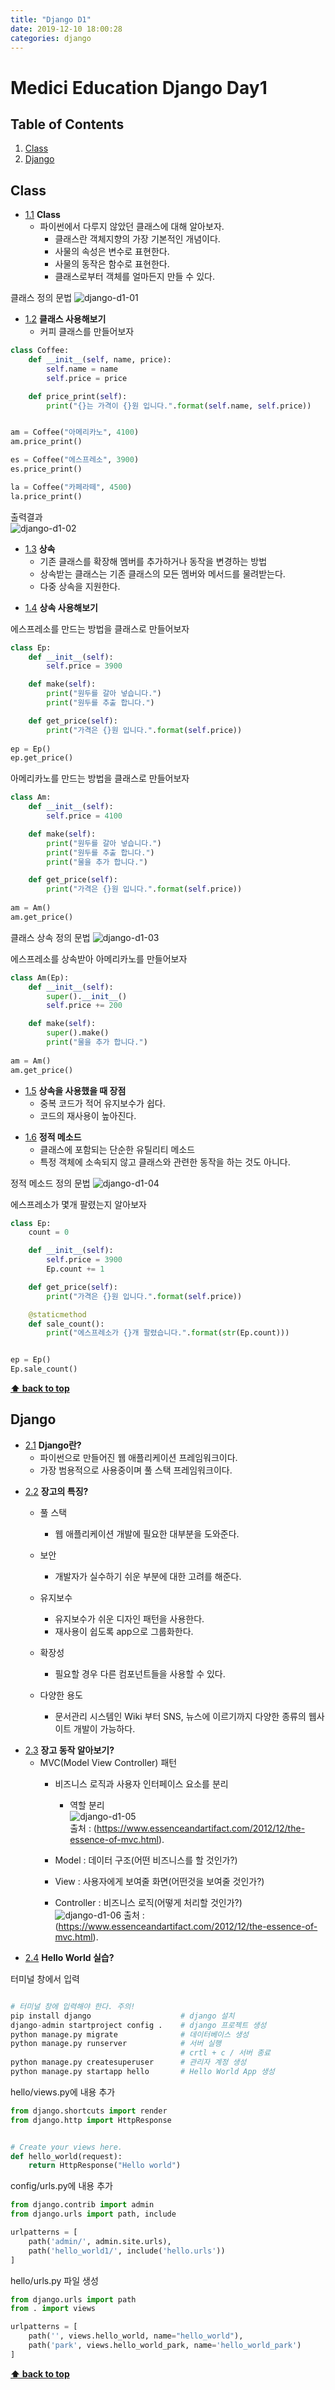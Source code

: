 ```yaml
---
title: "Django D1"
date: 2019-12-10 18:00:28
categories: django
---
```


# Medici Education Django Day1

## Table of Contents
  1. [Class](#class)
  1. [Django](#django)



## Class

<a name="class"></a><a name="1.1"></a>
  - [1.1](#class) **Class**  
    + 파이썬에서 다루지 않았던 클래스에 대해 알아보자.
      * 클래스란 객체지향의 가장 기본적인 개념이다.
      * 사물의 속성은 변수로 표현한다.
      * 사물의 동작은 함수로 표현한다.
      * 클래스로부터 객체를 얼마든지 만들 수 있다.

클래스 정의 문법
![django-d1-01](https://user-images.githubusercontent.com/50984551/70510650-a82d8a80-1b72-11ea-9ce6-7a9c92d0c20e.png)
      
      
<a name="class_example"></a><a name="1.2"></a>
  - [1.2](#class_example) **클래스 사용해보기**
    + 커피 클래스를 만들어보자
    
```python
class Coffee:
    def __init__(self, name, price):
        self.name = name
        self.price = price

    def price_print(self):
        print("{}는 가격이 {}원 입니다.".format(self.name, self.price))


am = Coffee("아메리카노", 4100)
am.price_print()

es = Coffee("에스프레소", 3900)
es.price_print()

la = Coffee("카페라떼", 4500)
la.price_print()
```
출력결과  
![django-d1-02](https://user-images.githubusercontent.com/50984551/70511877-06f30400-1b73-11ea-8fc6-674630dc0368.png)


<a name="inherit"></a><a name="1.3"></a>
  - [1.3](#inherit) **상속**
    + 기존 클래스를 확장해 멤버를 추가하거나 동작을 변경하는 방법
    + 상속받는 클래스는 기존 클래스의 모든 멤버와 메서드를 물려받는다.
    + 다중 상속을 지원한다.
    
<a name="inherit--use"></a><a name="1.4"></a>
  - [1.4](#inherit--use) **상속 사용해보기**
    
에스프레소를 만드는 방법을 클래스로 만들어보자
```python
class Ep:
    def __init__(self):
        self.price = 3900

    def make(self):
        print("원두를 갈아 넣습니다.")
        print("원두를 추출 합니다.")

    def get_price(self):
        print("가격은 {}원 입니다.".format(self.price))
        
ep = Ep()
ep.get_price()
```

아메리카노를 만드는 방법을 클래스로 만들어보자
```python
class Am:
    def __init__(self):
        self.price = 4100

    def make(self):
        print("원두를 갈아 넣습니다.")
        print("원두를 추출 합니다.")
        print("물을 추가 합니다.")

    def get_price(self):
        print("가격은 {}원 입니다.".format(self.price))
        
am = Am()
am.get_price()
```

클래스 상속 정의 문법
![django-d1-03](https://user-images.githubusercontent.com/50984551/70513123-5685ff80-1b74-11ea-82ce-29d77973a213.png)

에스프레소를 상속받아 아메리카노를 만들어보자
```python
class Am(Ep):
    def __init__(self):
        super().__init__()
        self.price += 200

    def make(self):
        super().make()
        print("물을 추가 합니다.")
        
am = Am()
am.get_price()        
```
    
<a name="inherit--merit"></a><a name="1.5"></a>
  - [1.5](#inherit--merit) **상속을 사용했을 때 장점**
    + 중복 코드가 적어 유지보수가 쉽다.
    + 코드의 재사용이 높아진다.
    
<a name="static--method"></a><a name="1.6"></a>
  - [1.6](#static--method) **정적 메소드**
    + 클래스에 포함되는 단순한 유틸리티 메소드
    + 특정 객체에 소속되지 않고 클래스와 관련한 동작을 하는 것도 아니다.

정적 메소드 정의 문법
![django-d1-04](https://user-images.githubusercontent.com/50984551/70513489-17a47980-1b75-11ea-805a-b4d70043b786.png)

에스프레소가 몇개 팔렸는지 알아보자
```python
class Ep:
    count = 0

    def __init__(self):
        self.price = 3900
        Ep.count += 1

    def get_price(self):
        print("가격은 {}원 입니다.".format(self.price))

    @staticmethod
    def sale_count():
        print("에스프레소가 {}개 팔렸습니다.".format(str(Ep.count)))


ep = Ep()
Ep.sale_count()
```

**[⬆ back to top](#table-of-contents)**


## Django

<a name="django"></a><a name="2.1"></a>
  - [2.1](#django) **Django란?**  
    + 파이썬으로 만들어진 웹 애플리케이션 프레임워크이다.
    + 가장 범용적으로 사용중이며 풀 스택 프레임워크이다.


<a name="django--feature"></a><a name="2.2"></a>
  - [2.2](#django--feature) **장고의 특징?**  
    + 풀 스택 
      * 웹 애플리케이션 개발에 필요한 대부분을 도와준다.
        
    + 보안
      * 개발자가 실수하기 쉬운 부분에 대한 고려를 해준다.
      
    + 유지보수
      * 유지보수가 쉬운 디자인 패턴을 사용한다.
      * 재사용이 쉽도록 app으로 그룹화한다.
      
    + 확장성
      * 필요할 경우 다른 컴포넌트들을 사용할 수 있다.
    
    + 다양한 용도
      * 문서관리 시스템인 Wiki 부터 SNS, 뉴스에 이르기까지 다양한 종류의 웹사이트 개발이 가능하다.
     
        
<a name="django--motion"></a><a name="2.3"></a>
  - [2.3](#django--motion) **장고 동작 알아보기?**  
    + MVC(Model View Controller) 패턴
      * 비즈니스 로직과 사용자 인터페이스 요소를 분리
        - 역할 분리  
          ![django-d1-05](https://user-images.githubusercontent.com/50984551/70578959-8bd13280-1bf2-11ea-911d-59def6500b8e.png)  
          출처 : (https://www.essenceandartifact.com/2012/12/the-essence-of-mvc.html).
          
      * Model : 데이터 구조(어떤 비즈니스를 할 것인가?)  
      * View : 사용자에게 보여줄 화면(어떤것을 보여줄 것인가?)  
      * Controller : 비즈니스 로직(어떻게 처리할 것인가?)  
      ![django-d1-06](https://user-images.githubusercontent.com/50984551/70579221-419c8100-1bf3-11ea-8d6a-0c9224e017be.png)
      출처 : (https://www.essenceandartifact.com/2012/12/the-essence-of-mvc.html).

<a name="django--helloworld"></a><a name="2.4"></a>
  - [2.4](#django--helloworld) **Hello World 실습?**  

터미널 창에서 입력
```python

# 터미널 창에 입력해야 한다. 주의!
pip install django                    # django 설치
django-admin startproject config .    # django 프로젝트 생성
python manage.py migrate              # 데이터베이스 생성
python manage.py runserver            # 서버 실행
                                      # crtl + c / 서버 종료                  
python manage.py createsuperuser      # 관리자 계정 생성
python manage.py startapp hello       # Hello World App 생성
```  

hello/views.py에 내용 추가
```python
from django.shortcuts import render
from django.http import HttpResponse


# Create your views here.
def hello_world(request):                 
    return HttpResponse("Hello world")
```

config/urls.py에 내용 추가
```python
from django.contrib import admin
from django.urls import path, include

urlpatterns = [
    path('admin/', admin.site.urls),
    path('hello_world1/', include('hello.urls'))
]
```

hello/urls.py 파일 생성
```python
from django.urls import path
from . import views

urlpatterns = [
    path('', views.hello_world, name="hello_world"),
    path('park', views.hello_world_park, name='hello_world_park')
]
```

**[⬆ back to top](#table-of-contents)**


